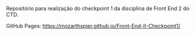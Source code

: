 Repositório para realização do checkpoint 1 da disciplina de Front End 2 do CTD.

GitHub Pages: https://mozarthspier.github.io/Front-End-II-Checkpoint1/